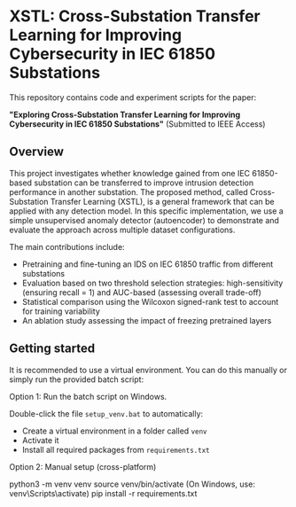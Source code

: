 # XSTL: Cross-Substation Transfer Learning for Improving Cybersecurity in IEC 61850 Substations

This repository contains code and experiment scripts for the paper:

**"Exploring Cross-Substation Transfer Learning for Improving Cybersecurity in IEC 61850 Substations"** (Submitted to IEEE Access)

## Overview

This project investigates whether knowledge gained from one IEC 61850-based substation can be transferred to improve intrusion detection performance in another substation. The proposed method, called Cross-Substation Transfer Learning (XSTL), is a general framework that can be applied with any detection model. In this specific implementation, we use a simple unsupervised anomaly detector (autoencoder) to demonstrate and evaluate the approach across multiple dataset configurations.

The main contributions include:
- Pretraining and fine-tuning an IDS on IEC 61850 traffic from different substations
- Evaluation based on two threshold selection strategies: high-sensitivity (ensuring recall = 1) and AUC-based (assessing overall trade-off)
- Statistical comparison using the Wilcoxon signed-rank test to account for training variability
- An ablation study assessing the impact of freezing pretrained layers

## Getting started

It is recommended to use a virtual environment. You can do this manually or simply run the provided batch script:

Option 1: Run the batch script on Windows. 

Double-click the file `setup_venv.bat` to automatically:
- Create a virtual environment in a folder called `venv`
- Activate it
- Install all required packages from `requirements.txt`

Option 2: Manual setup (cross-platform)

python3 -m venv venv
source venv/bin/activate  (On Windows, use: venv\Scripts\activate)
pip install -r requirements.txt
